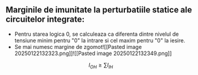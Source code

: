 


## Marginile de imunitate la perturbatiile statice ale circuitelor integrate:
- Pentru starea logica 0, se calculeaza ca diferenta dintre nivelul de tensiune minim pentru "0" la intrare si cel maxim pentru "0" la iesire.
- Se mai numesc margine de zgomot![[Pasted image 20250122132323.png]]![[Pasted image 20250122132349.png]]






$$ 
I_{OH} \geq \sum I_{IH}
$$
